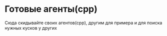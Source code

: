 # Готовые агенты(cpp)
Сюда скидывайте своих агентов(cpp), другим для примера и для поиска нужных кусков у других
